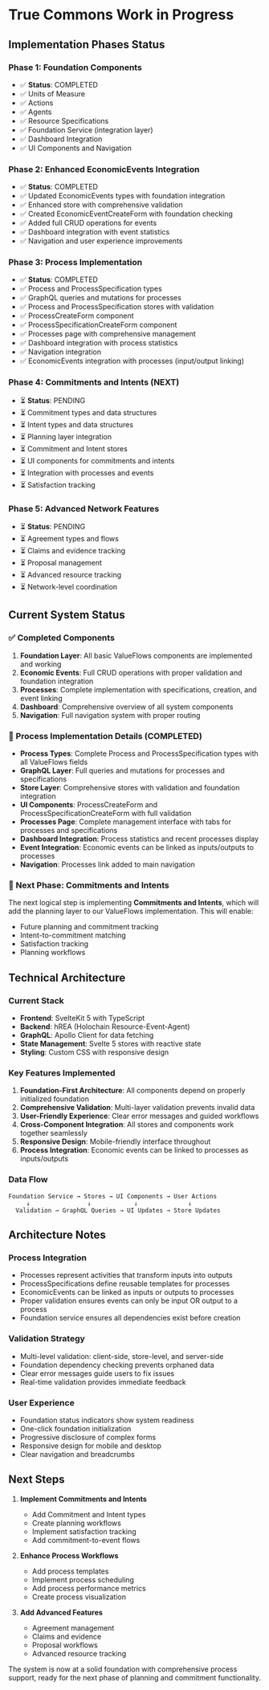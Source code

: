 # True Commons Work in Progress

## Implementation Phases Status

### Phase 1: Foundation Components
- ✅ **Status**: COMPLETED
- ✅ Units of Measure
- ✅ Actions
- ✅ Agents
- ✅ Resource Specifications
- ✅ Foundation Service (integration layer)
- ✅ Dashboard Integration
- ✅ UI Components and Navigation

### Phase 2: Enhanced EconomicEvents Integration
- ✅ **Status**: COMPLETED
- ✅ Updated EconomicEvents types with foundation integration
- ✅ Enhanced store with comprehensive validation
- ✅ Created EconomicEventCreateForm with foundation checking
- ✅ Added full CRUD operations for events
- ✅ Dashboard integration with event statistics
- ✅ Navigation and user experience improvements

### Phase 3: Process Implementation
- ✅ **Status**: COMPLETED
- ✅ Process and ProcessSpecification types
- ✅ GraphQL queries and mutations for processes
- ✅ Process and ProcessSpecification stores with validation
- ✅ ProcessCreateForm component
- ✅ ProcessSpecificationCreateForm component
- ✅ Processes page with comprehensive management
- ✅ Dashboard integration with process statistics
- ✅ Navigation integration
- ✅ EconomicEvents integration with processes (input/output linking)

### Phase 4: Commitments and Intents (NEXT)
- ⏳ **Status**: PENDING
- ⏳ Commitment types and data structures
- ⏳ Intent types and data structures
- ⏳ Planning layer integration
- ⏳ Commitment and Intent stores
- ⏳ UI components for commitments and intents
- ⏳ Integration with processes and events
- ⏳ Satisfaction tracking

### Phase 5: Advanced Network Features
- ⏳ **Status**: PENDING
- ⏳ Agreement types and flows
- ⏳ Claims and evidence tracking
- ⏳ Proposal management
- ⏳ Advanced resource tracking
- ⏳ Network-level coordination

## Current System Status

### ✅ Completed Components
1. **Foundation Layer**: All basic ValueFlows components are implemented and working
2. **Economic Events**: Full CRUD operations with proper validation and foundation integration
3. **Processes**: Complete implementation with specifications, creation, and event linking
4. **Dashboard**: Comprehensive overview of all system components
5. **Navigation**: Full navigation system with proper routing

### 🔄 Process Implementation Details (COMPLETED)
- **Process Types**: Complete Process and ProcessSpecification types with all ValueFlows fields
- **GraphQL Layer**: Full queries and mutations for processes and specifications
- **Store Layer**: Comprehensive stores with validation and foundation integration
- **UI Components**: ProcessCreateForm and ProcessSpecificationCreateForm with full validation
- **Processes Page**: Complete management interface with tabs for processes and specifications
- **Dashboard Integration**: Process statistics and recent processes display
- **Event Integration**: Economic events can be linked as inputs/outputs to processes
- **Navigation**: Processes link added to main navigation

### 🎯 Next Phase: Commitments and Intents
The next logical step is implementing **Commitments and Intents**, which will add the planning layer to our ValueFlows implementation. This will enable:
- Future planning and commitment tracking
- Intent-to-commitment matching
- Satisfaction tracking
- Planning workflows

## Technical Architecture

### Current Stack
- **Frontend**: SvelteKit 5 with TypeScript
- **Backend**: hREA (Holochain Resource-Event-Agent)
- **GraphQL**: Apollo Client for data fetching
- **State Management**: Svelte 5 stores with reactive state
- **Styling**: Custom CSS with responsive design

### Key Features Implemented
1. **Foundation-First Architecture**: All components depend on properly initialized foundation
2. **Comprehensive Validation**: Multi-layer validation prevents invalid data
3. **User-Friendly Experience**: Clear error messages and guided workflows
4. **Cross-Component Integration**: All stores and components work together seamlessly
5. **Responsive Design**: Mobile-friendly interface throughout
6. **Process Integration**: Economic events can be linked to processes as inputs/outputs

### Data Flow
```
Foundation Service → Stores → UI Components → User Actions
     ↓                ↓            ↓              ↓
  Validation → GraphQL Queries → UI Updates → Store Updates
```

## Architecture Notes

### Process Integration
- Processes represent activities that transform inputs into outputs
- ProcessSpecifications define reusable templates for processes
- EconomicEvents can be linked as inputs or outputs to processes
- Proper validation ensures events can only be input OR output to a process
- Foundation service ensures all dependencies exist before creation

### Validation Strategy
- Multi-level validation: client-side, store-level, and server-side
- Foundation dependency checking prevents orphaned data
- Clear error messages guide users to fix issues
- Real-time validation provides immediate feedback

### User Experience
- Foundation status indicators show system readiness
- One-click foundation initialization
- Progressive disclosure of complex forms
- Responsive design for mobile and desktop
- Clear navigation and breadcrumbs

## Next Steps

1. **Implement Commitments and Intents**
   - Add Commitment and Intent types
   - Create planning workflows
   - Implement satisfaction tracking
   - Add commitment-to-event flows

2. **Enhance Process Workflows**
   - Add process templates
   - Implement process scheduling
   - Add process performance metrics
   - Create process visualization

3. **Add Advanced Features**
   - Agreement management
   - Claims and evidence
   - Proposal workflows
   - Advanced resource tracking

The system is now at a solid foundation with comprehensive process support, ready for the next phase of planning and commitment functionality. 